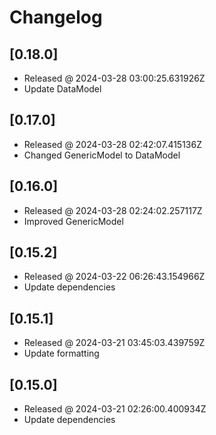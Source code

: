 # Changelog

## [0.18.0]

- Released @ 2024-03-28 03:00:25.631926Z
- Update DataModel

## [0.17.0]

- Released @ 2024-03-28 02:42:07.415136Z
- Changed GenericModel to DataModel

## [0.16.0]

- Released @ 2024-03-28 02:24:02.257117Z
- Improved GenericModel

## [0.15.2]

- Released @ 2024-03-22 06:26:43.154966Z
- Update dependencies

## [0.15.1]

- Released @ 2024-03-21 03:45:03.439759Z
- Update formatting

## [0.15.0]

- Released @ 2024-03-21 02:26:00.400934Z
- Update dependencies
